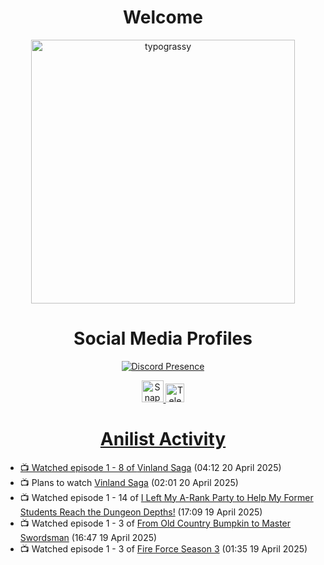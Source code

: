 <div align="center">

# Welcome
<a href="https://github.com/kawarimidoll/typograssy">
    <img alt="typograssy" src="https://typograssy.deno.dev/api?text=%E3%82%88%E3%81%86%E3%81%93%E3%81%9D%E3%81%BF%E3%81%AA%E3%81%95%E3%82%93%20-%20Sheby--&&l0=none&l1=82d9d0&l2=027353&l3=038c4c&l4=01402e&bg=none&frame=none&speed=100&comment=" width="421.99">
</a>

</div>

<div align="center">

# Social Media Profiles

[![Discord Presence](https://lanyard.cnrad.dev/api/612532963938271232)](https://discord.com/users/612532963938271232)


<a href="https://www.snapchat.com/add/a.sheby" title="Snapchat Profile">
    <img src="https://www.freepnglogos.com/uploads/snapchat-logo-png-0.png" width="35" alt="Snapchat Logo" />


<a href="https://t.me/ASheby" title="Telegram Profile">
    <img src="https://www.freepnglogos.com/uploads/telegram-logo-png-0.png" width="30" alt="Telegram Logo" />


</div>

<div align="center">

# Anilist Activity

</div>

<!-- ANILIST_ACTIVITY:start -->

-   📺 Watched episode 1 - 8 of [Vinland Saga](https://anilist.co/anime/101348) (04:12 20 April 2025)
-   📺 Plans to watch [Vinland Saga](https://anilist.co/anime/101348) (02:01 20 April 2025)
-   📺 Watched episode 1 - 14 of [I Left My A-Rank Party to Help My Former Students Reach the Dungeon Depths!](https://anilist.co/anime/180812) (17:09 19 April 2025)
-   📺 Watched episode 1 - 3 of [From Old Country Bumpkin to Master Swordsman](https://anilist.co/anime/179955) (16:47 19 April 2025)
-   📺 Watched episode 1 - 3 of [Fire Force Season 3](https://anilist.co/anime/149118) (01:35 19 April 2025)

<!-- ANILIST_ACTIVITY:end -->

